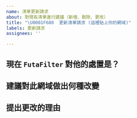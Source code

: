 ```yaml
---
name: 清單更新請求
about: 對現有清單進行建議（新增、刪除、更改）
title: "\U0001F680  更新清單請求 (這裡貼上你的網域)"
labels: 更新請求
assignees: ''

---
```


## 現在 `FutaFilter` 對他的處置是？
<!--- 白名單或黑名單？ -->

## 建議對此網域做出何種改變
<!--- 新增、刪除、更改 -->

## 提出更改的理由
<!--- 請提出有意義的理由，建議附上證據。 -->
